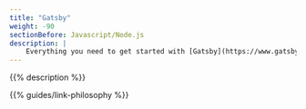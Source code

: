 ```yaml
---
title: "Gatsby"
weight: -90
sectionBefore: Javascript/Node.js
description: |
    Everything you need to get started with [Gatsby](https://www.gatsbyjs.com/), the open source framework based on React, on {{% vendor/name %}}.
---
```


{{% description %}}

{{% guides/link-philosophy %}}
